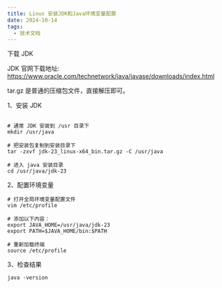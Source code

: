 ```yaml
---
title: Linux 安装JDK和Java环境变量配置
date: 2024-10-14
tags:
  - 技术文档
---
```

下载 JDK

JDK 官网下载地址: https://www.oracle.com/technetwork/java/javase/downloads/index.html

tar.gz 是普通的压缩包文件，直接解压即可。

1、安装 JDK

```

# 通常 JDK 安装到 /usr 目录下
mkdir /usr/java

# 把安装包复制到安装目录下
tar -zxvf jdk-23_linux-x64_bin.tar.gz -C /usr/java

# 进入 java 安装目录
cd /usr/java/jdk-23

```

2、配置环境变量
```
# 打开全局环境变量配置文件
vim /etc/profile

# 添加以下内容：
export JAVA_HOME=/usr/java/jdk-23
export PATH=$JAVA_HOME/bin:$PATH

# 重新加载终端 
source /etc/profile
```

3、检查结果
```
java -version
```